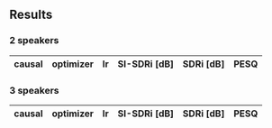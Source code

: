 ## Results
### 2 speakers
| causal | optimizer | lr | SI-SDRi [dB] | SDRi [dB] | PESQ |
| :---: | :---: | :---: | :---: | :---: | :---: |

### 3 speakers
| causal | optimizer | lr | SI-SDRi [dB] | SDRi [dB] | PESQ |
| :---: | :---: | :---: | :---: | :---: | :---: |